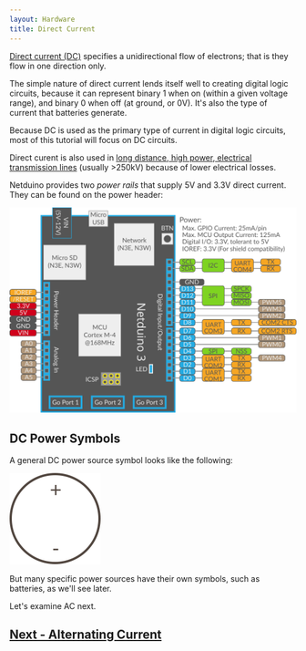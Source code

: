 ```yaml
---
layout: Hardware
title: Direct Current
---
```


[Direct current (DC)](https://en.wikipedia.org/wiki/Direct_current) specifies a unidirectional flow of electrons; that is they flow in one direction only.

The simple nature of direct current lends itself well to creating digital logic circuits, because it can represent binary 1 when on (within a given voltage range), and binary 0 when off (at ground, or 0V). It's also the type of current that batteries generate.
 
Because DC is used as the primary type of current in digital logic circuits, most of this tutorial will focus on DC circuits.

Direct curent is also used in [long distance, high power, electrical transmission lines](https://en.wikipedia.org/wiki/High-voltage_direct_current) (usually >250kV) because of lower electrical losses.

Netduino provides two _power rails_ that supply 5V and 3.3V direct current. They can be found on the power header:

![](/Common_Files/Netduino3_Pinout.svg)

## DC Power Symbols

A general DC power source symbol looks like the following:

![DC Power Symbol; a Circle with a Plus and Minus Sign](/Common_Files/DC_Power.svg)

But many specific power sources have their own symbols, such as batteries, as we'll see later.

Let's examine AC next.

## [Next - Alternating Current](../Alternating_Current)

<br/>